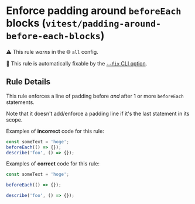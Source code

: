 # Enforce padding around `beforeEach` blocks (`vitest/padding-around-before-each-blocks`)

⚠️ This rule _warns_ in the 🌐 `all` config.

🔧 This rule is automatically fixable by the [`--fix` CLI option](https://eslint.org/docs/latest/user-guide/command-line-interface#--fix).

<!-- end auto-generated rule header -->

## Rule Details

This rule enforces a line of padding before _and_ after 1 or more `beforeEach`
statements.

Note that it doesn't add/enforce a padding line if it's the last statement in
its scope.

Examples of **incorrect** code for this rule:

```js
const someText = 'hoge';
beforeEach(() => {});
describe('foo', () => {});
```

Examples of **correct** code for this rule:

```js
const someText = 'hoge';

beforeEach(() => {});

describe('foo', () => {});
```
